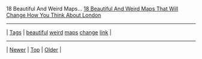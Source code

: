 <!--
title: 18 Beautiful And Weird Maps That Will Change How You Think About London
date: 2020-06-28T15:00:41.482Z
tags: beautiful, weird, maps, change, link
-->











18 Beautiful And Weird Maps...
[18 Beautiful And Weird Maps That Will Change How You Think About London](http://www.buzzfeed.com/tomchivers/beautiful-and-weird-maps-that-will-change-how-you-think-a#.brANgXEjg6)

<!--BOTTOM-POST-NAVIGATION-->
---

| [Tags](tags.md) | [beautiful](tag-beautiful.md) [weird](tag-weird.md) [maps](tag-maps.md) [change](tag-change.md) [link](tag-link.md) |

---

| [Newer](118606393777.md) | [Top](index.md) | [Older](119464174077.md) |
